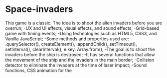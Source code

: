 # Space-invaders


This game is a classic. The idea is to shoot the alien invaders
before you are overrun;
-UX and UI effects, visual effects, and sound effects;
-Grid-based game with timing events;
-Using technologies such as HTML5, CSS3, and Vanilla
JavaScript;
-Some methods and properties used are: .querySelector(),
createElement(), .appendChild(), setTimeout(), setInterval(),
clearInterval(), e.key. Array.from();
-The goal is to shoot the invaders before the ship is destroyed;
-It has several functions that allow the movement of the ship and
the invaders in the main border;
-Collision detector to eliminate the invaders at the time of laser
impact;
-Sound functions, CSS animation for the
